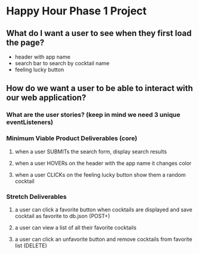 # Happy Hour Phase 1 Project

## What do I want a user to see when they first load the page?

- header with app name
- search bar to search by cocktail name
- feeling lucky button

## How do we want a user to be able to interact with our web application?

### What are the user stories? (keep in mind we need 3 unique eventListeners)

### Minimum Viable Product Deliverables (core)

1. when a user SUBMITs the search form, display search results

2. when a user HOVERs on the header with the app name it changes color

3. when a user CLICKs on the feeling lucky button show them a random cocktail

### Stretch Deliverables

1. a user can click a favorite button when cocktails are displayed and save cocktail as favorite to db.json (POST+)

2. a user can view a list of all their favorite cocktails

3. a user can click an unfavorite button and remove cocktails from favorite list (DELETE)
